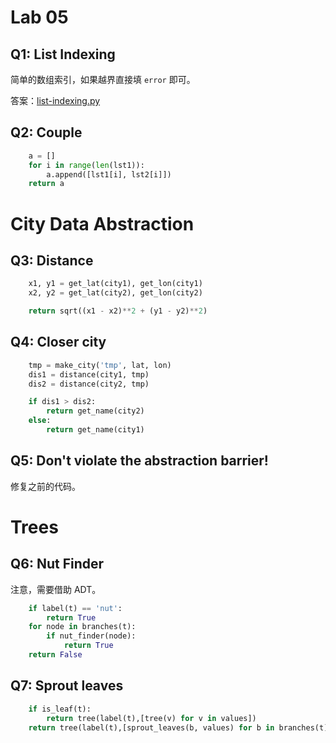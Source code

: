# Lab 05

## Q1: List Indexing

简单的数组索引，如果越界直接填 `error` 即可。

答案：[list-indexing.py](https://github.com/weijiew/cs61a/blob/master/lab/lab05/tests/list-indexing.py)

## Q2: Couple

```python
    a = []
    for i in range(len(lst1)):
        a.append([lst1[i], lst2[i]])
    return a
```

# City Data Abstraction

## Q3: Distance

```python
    x1, y1 = get_lat(city1), get_lon(city1)
    x2, y2 = get_lat(city2), get_lon(city2)

    return sqrt((x1 - x2)**2 + (y1 - y2)**2)
```

## Q4: Closer city

```python
    tmp = make_city('tmp', lat, lon)
    dis1 = distance(city1, tmp)
    dis2 = distance(city2, tmp)

    if dis1 > dis2:
        return get_name(city2)
    else:
        return get_name(city1)
```

## Q5: Don't violate the abstraction barrier!

修复之前的代码。

# Trees

## Q6: Nut Finder

注意，需要借助 ADT。

```python
    if label(t) == 'nut':
        return True
    for node in branches(t):
        if nut_finder(node):
            return True
    return False
```

## Q7: Sprout leaves

```python
    if is_leaf(t):
        return tree(label(t),[tree(v) for v in values])
    return tree(label(t),[sprout_leaves(b, values) for b in branches(t)])
```